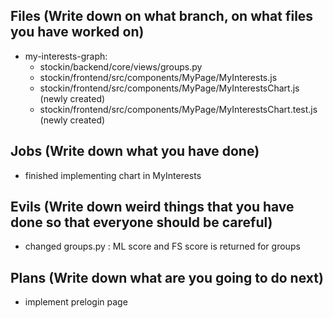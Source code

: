 ## Files (Write down on what branch, on what files you have worked on)
- my-interests-graph:
  - stockin/backend/core/views/groups.py
  - stockin/frontend/src/components/MyPage/MyInterests.js
  - stockin/frontend/src/components/MyPage/MyInterestsChart.js (newly created)
  - stockin/frontend/src/components/MyPage/MyInterestsChart.test.js (newly created)

## Jobs (Write down what you have done)
- finished implementing chart in MyInterests

## Evils (Write down weird things that you have done so that everyone should be careful)
- changed groups.py : ML score and FS score is returned for groups

## Plans (Write down what are you going to do next)
- implement prelogin page
